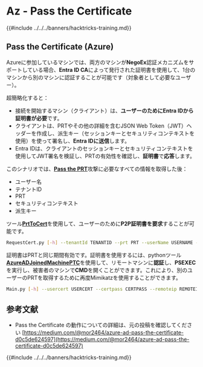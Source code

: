 # Az - Pass the Certificate

{{#include ../../../banners/hacktricks-training.md}}

## Pass the Certificate (Azure)

Azureに参加しているマシンでは、両方のマシンが**NegoEx**認証メカニズムをサポートしている場合、**Entra ID CA**によって発行された証明書を使用して、1台のマシンから別のマシンに認証することが可能です（対象者として必要なユーザー）。

超簡略化すると：

- 接続を開始するマシン（クライアント）は、**ユーザーのためにEntra IDから証明書が必要**です。
- クライアントは、PRTやその他の詳細を含むJSON Web Token（JWT）ヘッダーを作成し、派生キー（セッションキーとセキュリティコンテキストを使用）を使って署名し、**Entra IDに送信**します。
- Entra IDは、クライアントのセッションキーとセキュリティコンテキストを使用してJWT署名を検証し、PRTの有効性を確認し、**証明書**で**応答**します。

このシナリオでは、[**Pass the PRT**](pass-the-prt.md)攻撃に必要なすべての情報を取得した後：

- ユーザー名
- テナントID
- PRT
- セキュリティコンテキスト
- 派生キー

ツール[**PrtToCert**](https://github.com/morRubin/PrtToCert)を使用して、ユーザーのために**P2P証明書を要求**することが可能です。
```bash
RequestCert.py [-h] --tenantId TENANTID --prt PRT --userName USERNAME --hexCtx HEXCTX --hexDerivedKey HEXDERIVEDKEY [--passPhrase PASSPHRASE]
```
証明書はPRTと同じ期間有効です。証明書を使用するには、pythonツール[**AzureADJoinedMachinePTC**](https://github.com/morRubin/AzureADJoinedMachinePTC)を使用して、リモートマシンに**認証**し、**PSEXEC**を実行し、被害者のマシンで**CMD**を開くことができます。これにより、別のユーザーのPRTを取得するために再度Mimikatzを使用することができます。
```bash
Main.py [-h] --usercert USERCERT --certpass CERTPASS --remoteip REMOTEIP
```
## 参考文献

- Pass the Certificate の動作についての詳細は、元の投稿を確認してください [https://medium.com/@mor2464/azure-ad-pass-the-certificate-d0c5de624597](https://medium.com/@mor2464/azure-ad-pass-the-certificate-d0c5de624597)

{{#include ../../../banners/hacktricks-training.md}}

